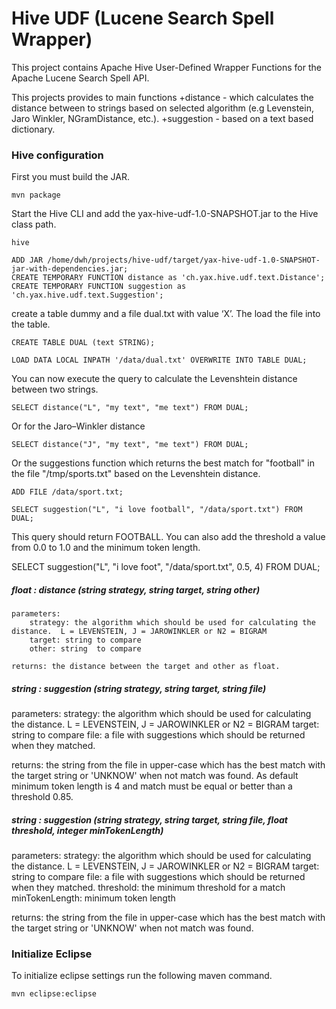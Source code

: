 Hive UDF (Lucene Search Spell Wrapper)
========
This project contains Apache Hive User-Defined Wrapper Functions for the Apache Lucene Search Spell API. 

This projects provides to main functions
+distance - which calculates the distance between to strings based on selected algorithm (e.g Levenstein, Jaro Winkler, NGramDistance, etc.).
+suggestion - based on a text based dictionary.



### Hive configuration

First you must build the JAR.

	mvn package
	
	
Start the Hive CLI and add the yax-hive-udf-1.0-SNAPSHOT.jar to the Hive class path.

	hive

	ADD JAR /home/dwh/projects/hive-udf/target/yax-hive-udf-1.0-SNAPSHOT-jar-with-dependencies.jar;
	CREATE TEMPORARY FUNCTION distance as 'ch.yax.hive.udf.text.Distance';
	CREATE TEMPORARY FUNCTION suggestion as 'ch.yax.hive.udf.text.Suggestion';
	
	
create a table dummy and a file dual.txt with value ‘X’. The load the file into the table.

	CREATE TABLE DUAL (text STRING);
	
	LOAD DATA LOCAL INPATH '/data/dual.txt' OVERWRITE INTO TABLE DUAL;

	
	
You can now execute the query to calculate the Levenshtein distance between two strings.

	SELECT distance("L", "my text", "me text") FROM DUAL;
	
Or for the Jaro–Winkler distance 

	SELECT distance("J", "my text", "me text") FROM DUAL;

	
Or the suggestions function which returns the best match for "football" in the file "/tmp/sports.txt" based on the Levenshtein distance.

	ADD FILE /data/sport.txt;
	
	SELECT suggestion("L", "i love football", "/data/sport.txt") FROM DUAL;

This query should return FOOTBALL. You can also add the threshold a value from 0.0 to 1.0 and the minimum token length.

SELECT suggestion("L", "i love foot", "/data/sport.txt", 0.5, 4) FROM DUAL;


##### float : distance (string strategy, string target, string other)

	
	parameters:
		strategy: the algorithm which should be used for calculating the distance.  L = LEVENSTEIN, J = JAROWINKLER or N2 = BIGRAM
		target: string to compare
		other: string  to compare
	
	returns: the distance between the target and other as float.

##### string : suggestion (string strategy, string target, string file)

parameters:
	strategy: the algorithm which should be used for calculating the distance.  L = LEVENSTEIN, J = JAROWINKLER or N2 = BIGRAM
	target: string to compare
	file: a file with suggestions which should be returned when they matched.
	
returns: the string from the file in upper-case which has the best match with the target string or 'UNKNOW' when not match was found. As default minimum token length is 4 and match must be equal or better than a threshold 0.85.


##### string : suggestion (string strategy, string target, string file, float threshold, integer minTokenLength)
	
parameters:
	strategy: the algorithm which should be used for calculating the distance.  L = LEVENSTEIN, J = JAROWINKLER or N2 = BIGRAM
	target: string to compare
	file: a file with suggestions which should be returned when they matched.
	threshold: the minimum threshold for a match
	minTokenLength: minimum token length
	
returns: the string from the file in upper-case which has the best match with the target string or 'UNKNOW' when not match was found.

	
### Initialize Eclipse
To initialize eclipse settings run the following maven command.

	mvn eclipse:eclipse